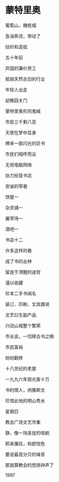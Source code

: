    

# 蒙特里奥

葡萄山，橄榄城

急湍奔流，带动了

纺织和造纸

  

五十年前

异国的廉价劳工

抵销天然古旧的行业

  

年轻人出走

幼稚园关门

蒙特里奥形同鬼蜮

  

市民三千剩八百

天使在梦中显身

捧来一部闪光的巨书

  

市民们相呼而议

无视电脑网络

协力经营书店

  

安谧的窄巷

饼屋一

杂货铺一

  

屠宰场一

酒吧一

书店十二

  

许多这样的巷

成了书的丛林

留连于清醒的迷宫

  

谨以收藏

珍本二手书闻名

装订、印刷、文具跟进

  

文艺衍生副产品

兴动山城整个繁荣

市长说，一切拜古书之赐

  

市民富裕

纷纷翻修

十八世纪的老屋

  

一九九六年观光客十万

书的情人，闲雅斯文

珍惜此地的明山秀水

  

星期日

教会广场文艺市集

静，像一场圣徒的哑剧

  

熙来攘往，和颜悦色

要说最高分贝的噪音

那就算教会的悠扬钟声了

1997
